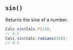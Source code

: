 ## `sin()`

Returns the sine of a number.

```javascript
Calc.sin(Calc.PI/6);
// 0.5
Calc.sin(Calc.radians(30));
// 0.5
```

